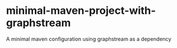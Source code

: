 # minimal-maven-project-with-graphstream
A minimal maven configuration using graphstream as a dependency
